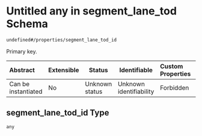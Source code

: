 # Untitled any in segment_lane_tod Schema

```txt
undefined#/properties/segment_lane_tod_id
```

Primary key.


| Abstract            | Extensible | Status         | Identifiable            | Custom Properties | Additional Properties | Access Restrictions | Defined In                                                                                      |
| :------------------ | ---------- | -------------- | ----------------------- | :---------------- | --------------------- | ------------------- | ----------------------------------------------------------------------------------------------- |
| Can be instantiated | No         | Unknown status | Unknown identifiability | Forbidden         | Allowed               | none                | [segment_lane_tod.schema.json\*](../../out/segment_lane_tod.schema.json "open original schema") |

## segment_lane_tod_id Type

`any`
